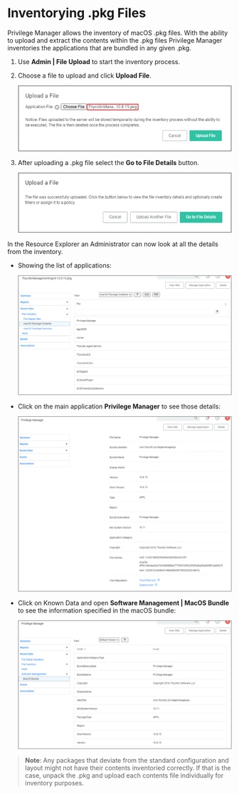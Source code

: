 [title]: # (Inventorying .pkg Files)
[tags]: # (learning mode, macOS)
[priority]: # (7)
# Inventorying .pkg Files

Privilege Manager allows the inventory of macOS .pkg files. With the ability to upload and extract the contents within the .pkg files Privilege Manager inventories the applications that are bundled in any given .pkg.

1. Use __Admin | File Upload__ to start the inventory process.
1. Choose a file to upload and click __Upload File__.

   ![upload](images/inventory/upload.png "Upload modal")
1. After uploading a .pkg file select the __Go to File Details__ button.

   ![go to file](images/inventory/go-to.png "Use Go to File Details button")

In the Resource Explorer an Administrator can now look at all the details from the inventory.

* Showing the list of applications:

  ![Inventory](images/inventory/list-mach-O-binaries.png)

* Click on the main application __Privilege Manager__ to see those details:

  ![inventory](images/inventory/resource-explorer-application.png "Main application details")

* Click on Known Data and open __Software Management | MacOS Bundle__ to see the information specified in the macOS bundle:

  ![inventory 2](images/inventory/resource-explorer-application-2.png "MacOS Bundle specific information")

>**Note**:
>Any packages that deviate from the standard configuration and layout might not have their contents inventoried correctly. If that is the case, unpack the .pkg and upload each contents file individually for inventory purposes.
